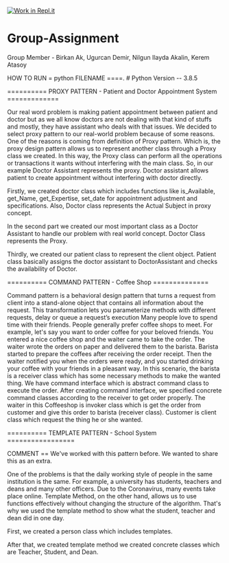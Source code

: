 [![Work in Repl.it](https://classroom.github.com/assets/work-in-replit-14baed9a392b3a25080506f3b7b6d57f295ec2978f6f33ec97e36a161684cbe9.svg)](https://classroom.github.com/online_ide?assignment_repo_id=341490&assignment_repo_type=GroupAssignmentRepo)
# Group-Assignment

Group Member - Birkan Ak, Ugurcan Demir, Nilgun Ilayda Akalin, Kerem Atasoy

HOW TO RUN = python FILENAME  ====. # Python Version -- 3.8.5

==========   PROXY PATTERN - Patient and Doctor Appointment System   =============

Our real word problem is making patient appointment between patient and doctor but as we all know doctors are not dealing with that kind of stuffs and mostly, they have assistant who deals with that issues.
We decided to select proxy pattern to our real-world problem because of some reasons. One of the reasons is coming from definition of Proxy pattern. Which is, the proxy design pattern allows us to represent another class through a Proxy class we created. In this way, the Proxy class can perform all the operations or transactions it wants without interfering with the main class. So, in our example Doctor Assistant represents the proxy. Doctor assistant allows patient to create appointment without interfering with doctor directly.

Firstly, we created doctor class which includes functions like is_Available, get_Name, get_Expertise, set_date for appointment adjustment and specifications. Also, Doctor class represents the Actual Subject in proxy concept. 

In the second part we created our most important class as a Doctor Assistant to handle our problem with real world concept. Doctor Class represents the Proxy.

Thirdly, we created our patient class to represent the client object. Patient class basically assigns the doctor assistant to DoctorAssistant and checks the availability of Doctor.

==========  COMMAND PATTERN - Coffee Shop   ==============

Command pattern is a behavioral design pattern that turns a request from client into a stand-alone object that contains all information about the request. This transformation lets you parameterize methods with different requests, delay or queue a request’s execution
Many people love to spend time with their friends. People generally prefer coffee shops to meet. For example, let's say you want to order coffee for your beloved friends. You entered a nice coffee shop and the waiter came to take the order. The waiter wrote the orders on paper and delivered them to the barista. Barista started to prepare the coffees after receiving the order receipt. Then the waiter notified you when the orders were ready, and you started drinking your coffee with your friends in a pleasant way.
In this scenario, the barista is a receiver class which has some necessary methods to make the wanted thing. We have command interface which is abstract command class to execute the order. After creating command interface, we specified concrete command classes according to the receiver to get order properly. The waiter in this Coffeeshop is invoker class which is get the order from customer and give this order to barista (receiver class). Customer is client class which request the thing he or she wanted.



========== TEMPLATE PATTERN - School System  =================

COMMENT == We've worked with this pattern before. We wanted to share this as an extra. 

One of the problems is that the daily working style of people in the same institution is the same. 
For example, a university has students, teachers and deans and many other officers. Due to the Coronavirus, many events take place online. Template Method, on the other hand, allows us to use functions effectively without changing the structure of the algorithm. That's why we used the template method to show what the student, teacher and dean did in one day.

First, we created a person class which includes templates.

After that, we created template method we created concrete classes which are Teacher, Student, and Dean.

